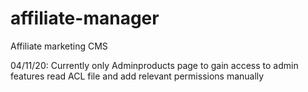 # affiliate-manager
Affiliate marketing CMS

04/11/20: Currently only Adminproducts page
          to gain access to admin features read ACL file and add relevant permissions manually
